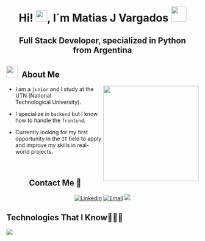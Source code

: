 <h1 align="center"> Hi! <img src="https://media.giphy.com/media/hvRJCLFzcasrR4ia7z/giphy.gif" width="30px">, I´m Matias J Vargados <img src="https://i.pinimg.com/originals/66/36/d3/6636d37ba22a391c6353b1436a81f656.gif" width="40px" </h1>

<h2 align="center">Full Stack Developer, specialized in Python from Argentina</h2>

<h2><img src="https://i.pinimg.com/originals/a2/38/d2/a238d2916547ae1aa1738c7e134385e0.gif" width="30px"> &nbsp;About Me</h2>

<picture><img align="right" src="https://i.giphy.com/qgQUggAC3Pfv687qPC.webp" width = 250px></picture>

- I am a `junior` and I study at the UTN (National Technological University).

- I specialize in `backend` but I know how to handle the `frontend`.

- Currently looking for my first opportunity in the `IT` field to apply and improve my skills in real-world projects.



<br>


<h2 align=center> &nbsp;Contact Me  📩</h2>

<div align=center>
  <a href="https://www.linkedin.com/in/kartikkapgate/" target="_blank"><img src="https://img.shields.io/static/v1?style=for-the-badge&message=LinkedIn&color=0A66C2&logo=LinkedIn&logoColor=FFFFFF&label=" alt="LinkedIn" /></a>
  <a href="mailto:kkapagte5@gmail.com?subject=Hi%20Kartik%20,%20nice%20to%20meet%20you!" target="_blank"><img alt="Email" src="https://img.shields.io/static/v1?style=for-the-badge&message=Gmail&color=EA4335&logo=Gmail&logoColor=FFFFFF&label=" /></a>
  <a target="_blank" href="https://discord.com/channels/@me/696998447097577482"><img src="https://img.shields.io/badge/Discord-5865F2.svg?style=for-the-badge&logo=Discord&logoColor=white"></img></a>
</div>

<h2>Technologies That I Know👨🏻‍💻</h2>

<img href="https://skillicons.dev" src="https://skillicons.dev/icons?i=vscode,git,github,mysql,mongodb,py,java,html,css,js,nodejs" />


